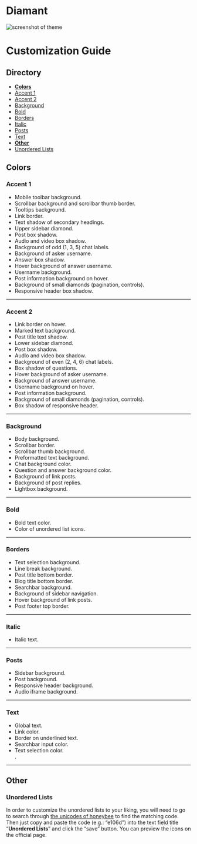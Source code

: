 # Diamant

<img src="https://78.media.tumblr.com/f4755ba3f54f9bcfaf648959809e06f6/tumblr_pdfzkp0eJg1wsskx3o1_1280.png" alt="screenshot of theme"/>

<h1>Customization Guide</h1>

<h2>Directory</h2>
<ul>
  <li><a href="#colors" title="jump to colors"><b>Colors</b></a></li>
  <li><a href="#accent-1" title="jump to accent 1">Accent 1</a></li>
  <li><a href="#accent-2" title="jump to accent 2">Accent 2</a></li>
  <li><a href="#background" title="jump to background">Background</a></li>
  <li><a href="#bold" title="jump to bold">Bold</a></li>
  <li><a href="#borders" title="jump to borders">Borders</a></li>
  <li><a href="#italic" title="jump to italic">Italic</a></li>
  <li><a href="#posts" title="jump to posts">Posts</a></li>
  <li><a href="#text" title="jump to text">Text</a></li>      
  <li><a href="#other" title="jump to other aspects"><b>Other</b></a></li>
  <li><a href="#unordered-lists" title="jump to unordered lists">Unordered Lists</a></li>  
</ul>  

<h2>Colors</h2>
<h3>Accent 1</h3>
<ul>
  <li>Mobile toolbar background.</li>
  <li>Scrollbar background and scrollbar thumb border.</li>
  <li>Tooltips background.</li>
  <li>Link border.</li>
  <li>Text shadow of secondary headings.</li>
  <li>Upper sidebar diamond.</li>
  <li>Post box shadow.</li>
  <li>Audio and video box shadow.</li>
  <li>Background of odd (1, 3, 5) chat labels.</li>
  <li>Background of asker username.</li>
  <li>Answer box shadow.</li>
  <li>Hover background of answer username.</li>
  <li>Username background.</li>
  <li>Post information background on hover.</li>
  <li>Background of small diamonds (pagination, controls).</li>
  <li>Responsive header box shadow.</li>
</ul> 

<hr>

<h3>Accent 2</h3>
<ul>
  <li>Link border on hover.</li>
  <li>Marked text background.</li>
  <li>Post title text shadow.</li>
  <li>Lower sidebar diamond.</li>
  <li>Post box shadow.</li>
  <li>Audio and video box shadow.</li>
  <li>Background of even (2, 4, 6) chat labels.</li>
  <li>Box shadow of questions.</li>
  <li>Hover background of asker username.</li>
  <li>Background of answer username.</li>
  <li>Username background on hover.</li>
  <li>Post information background.</li>
  <li>Background of small diamonds (pagination, controls).</li>
  <li>Box shadow of responsive header.</li>
</ul>    

<hr>

<h3>Background</h3>
<ul>
  <li>Body background.</li>
  <li>Scrollbar border.</li>
  <li>Scrollbar thumb background.</li>
  <li>Preformatted text background.</li>
  <li>Chat background color.</li>
  <li>Question and answer background color.</li>
  <li>Background of link posts.</li>
  <li>Background of post replies.</li>
  <li>Lightbox background.</li>
</ul>    

<hr>

<h3>Bold</h3>
<ul>
  <li>Bold text color.</li>
  <li>Color of unordered list icons.</li>
</ul>

<hr>

<h3>Borders</h3>
<ul>
  <li>Text selection background.</li>
  <li>Line break background.</li>
  <li>Post title bottom border.</li>
  <li>Blog title bottom border.</li>
  <li>Searchbar background.</li>
  <li>Background of sidebar navigation.</li>
  <li>Hover background of link posts.</li>
  <li>Post footer top border.</li>
</ul>    

<hr>

<h3>Italic</h3>
<ul>
  <li>Italic text.</li>
</ul>

<hr>

<h3>Posts</h3>
<ul>
  <li>Sidebar background.</li>
  <li>Post background.</li>
  <li>Responsive header background.</li>
  <li>Audio iframe background.</li>
</ul>

<hr>

<h3>Text</h3>
<ul>
  <li>Global text.</li>
  <li>Link color.</li>
  <li>Border on underlined text.</li>
  <li>Searchbar input color.</li>
  <li>Text selection color.</li>.
</ul>

<hr>

<h2>Other</h2>
<h3>Unordered Lists</h3>
In order to customize the unordered lists to your liking, you will need to go to search through <a href="http://themehive.co/honeybee#_=_" title="honeybee icon font | by themehive">the unicodes of honeybee</a> to find the matching code. Then just copy and paste the code (e.g.: “e106d”) into the text field title “<b>Unordered Lists</b>” and click the “save” button. You can preview the icons on the official page.
